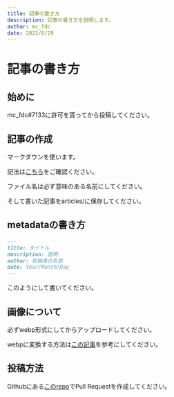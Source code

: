 ```yaml
---
title: 記事の書き方
description: 記事の書き方を説明します。
author: mc_fdc
date: 2022/8/29
---
```


# 記事の書き方

## 始めに   

mc_fdc#7133に許可を貰ってから投稿してください。

## 記事の作成

マークダウンを使います。

記法は[こちら](https://zenn.dev/zenn/articles/markdown-guide)をご確認ください。

ファイル名は必ず意味のある名前にしてください。

そして書いた記事をarticles/に保存してください。

## metadataの書き方

```md
---
title: タイトル
description: 説明
author: 投稿者の名前
date: Year/Month/Day
---
```

このようにして書いてください。

## 画像について

必ずwebp形式にしてからアップロードしてください。

webpに変換する方法は[この記事](https://zenn.dev/ruri14/articles/2f28c0e571e175)を参考にしてください。

## 投稿方法

Githubにある[このrepo](https://github.com/RextTeam/knowledge)でPull Requestを作成してください。

